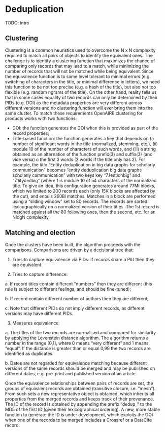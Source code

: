 # Deduplication

<span className="todo">TODO: intro</span>

## Clustering 

Clustering is a common heuristics used to overcome the N x N complexity required to match all pairs of objects to identify the equivalent ones. The challenge is to identify a clustering function that maximizes the chance of comparing only records that may lead to a match, while minimizing the number of records that will not be matched while being equivalent. Since the equivalence function is to some level tolerant to minimal errors (e.g. switching of characters in the title, or minimal difference in letters), we need this function to be not too precise (e.g. a hash of the title), but also not too flexible (e.g. random ngrams of the title). On the other hand, reality tells us that in some cases equality of two records can only be determined by their PIDs (e.g. DOI) as the metadata properties are very different across different versions and no clustering function will ever bring them into the same cluster. To match these requirements OpenAIRE clustering for products works with two functions:
* DOI: the function generates the DOI when this is provided as part of the record properties;
* Title-based function: the function generates a key that depends on (i) number of significant words in the title (normalized, stemming, etc.), (ii) module 10 of the number of characters of such words, and (iii) a string obtained as an alternation of the function prefix(3) and suffix(3) (and vice versa) o the first 3 words (2 words if the title only has 2). For example, the title “Entity deduplication in big data graphs for scholarly communication” becomes “entity deduplication big data graphs scholarly communication” with two keys key “7.1entionbig” and “7.1itydedbig” (where 1 is module 10 of 54 characters of the normalized title.
To give an idea, this configuration generates around 77Mi blocks, which we limited to 200 records each (only 15K blocks are affected by the cut), and entails 260Bi matches. Matches in a block are performed using a “sliding window” set to 80 records. The records are sorted lexicographically on a normalized version of their titles. The 1st record is matched against all the 80 following ones, then the second, etc. for an NlogN complexity.

## Matching and election

Once the clusters have been built, the algorithm proceeds with the comparisons. Comparisons are driven by a decisional tree that:
1. Tries to capture equivalence via PIDs: if records share a PID then they are equivalent

2. Tries to capture difference:

  a. If record titles contain different “numbers” then they are different (this rule is subject to different feelings, and should be fine-tuned);

  b. If record contain different number of authors then they are different;

  c. Note that different PIDs do not imply different records, as different versions may have different PIDs.

3. Measures equivalence:

  a. The titles of the two records are normalised and compared for similarity by applying the Levenstein distance algorithm. The algorithm returns a number in the range [0,1], where 0 means “very different” and 1 means “equal”. If the distance is greater than or equal 0,99 the two records are identified as duplicates.

  b. Dates are not regarded for equivalence matching because different versions of the same records should be merged and may be published on different dates, e.g. pre-print and published version of an article.
  
Once the equivalence relationships between pairs of records are set, the groups of equivalent records are obtained (transitive closure, i.e. “mesh”). From such sets a new representative object is obtained, which inherits all properties from the merged records and keeps track of their provenance. The ID of the record is obtained by appending the prefix “dedup_” to the MD5 of the first ID (given their lexicographical ordering). A new, more stable function to generate the ID is under development, which exploits the DOI when one of the records to be merged includes a Crossref or a DataCite record.